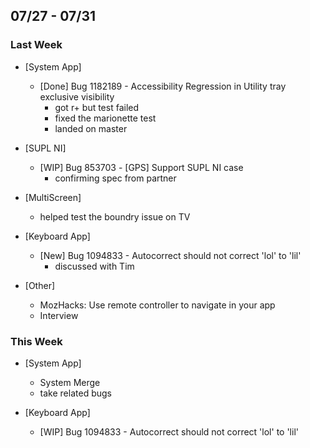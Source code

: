 ## 07/27 - 07/31 ##

### Last Week ###

* [System App]
    - [Done] Bug 1182189 - Accessibility Regression in Utility tray exclusive visibility
        - got r+ but test failed
        - fixed the marionette test
        - landed on master

* [SUPL NI]
    - [WIP] Bug 853703 - [GPS] Support SUPL NI case
        - confirming spec from partner

* [MultiScreen]
    - helped test the boundry issue on TV

* [Keyboard App]
    - [New] Bug 1094833 - Autocorrect should not correct 'lol' to 'lil'
        - discussed with Tim

* [Other]
    - MozHacks: Use remote controller to navigate in your app
    - Interview

### This Week ###

* [System App]
    - System Merge
    - take related bugs

* [Keyboard App]
    - [WIP] Bug 1094833 - Autocorrect should not correct 'lol' to 'lil'
